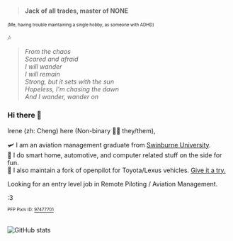 > #### Jack of all trades, master of NONE
<sub><sup>(Me, having trouble maintaining a single hobby, as someone with ADHD)</sub></sup>

🎶
> <i>From the chaos\
> Scared and afraid\
> I will wander\
> I will remain\
> Strong, but it sets with the sun\
> Hopeless, I'm chasing the dawn\
> And I wander, wander on</i>

### Hi there 👋
Irene (zh: Cheng) here (Non-binary 🏳️‍⚧️ they/them), 

🛩️ I am an aviation management graduate from [Swinburne University](https://swinburne.edu.au).\
🚗 I do smart home, automotive, and computer related stuff on the side for fun.\
🪪 I also maintain a fork of openpilot for Toyota/Lexus vehicles. [Give it a try.](https://github.com/cydia2020/dodgypilot)

Looking for an entry level job in Remote Piloting / Aviation Management.

:3

<sub><sup>PFP Pixiv ID: [97477701](https://www.pixiv.net/artworks/97477701)</sub></sup>


\
![GitHub stats](https://github-readme-stats.vercel.app/api?username=cydia2020&show_icons=true&theme=dark)
